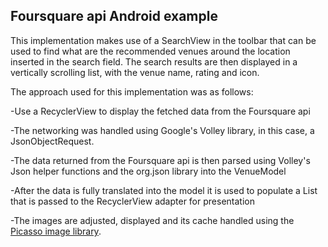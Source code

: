 ## Foursquare api Android example

This implementation makes use of a SearchView in the toolbar that can be used to find what are the recommended venues around the location inserted in the search field.
The search results are then displayed in a vertically scrolling list, with the venue name, rating and icon.

The approach used for this implementation was as follows:

-Use a RecyclerView to display the fetched data from the Foursquare api

-The networking was handled using Google's Volley library, in this case, a JsonObjectRequest.

-The data returned from the Foursquare api is then parsed using Volley's Json helper functions and the org.json library into the VenueModel

-After the data is fully translated into the model it is used to populate a List that is passed to the RecyclerView adapter for presentation

-The images are adjusted, displayed and its cache handled using the [Picasso image library](http://square.github.io/picasso/).
 
